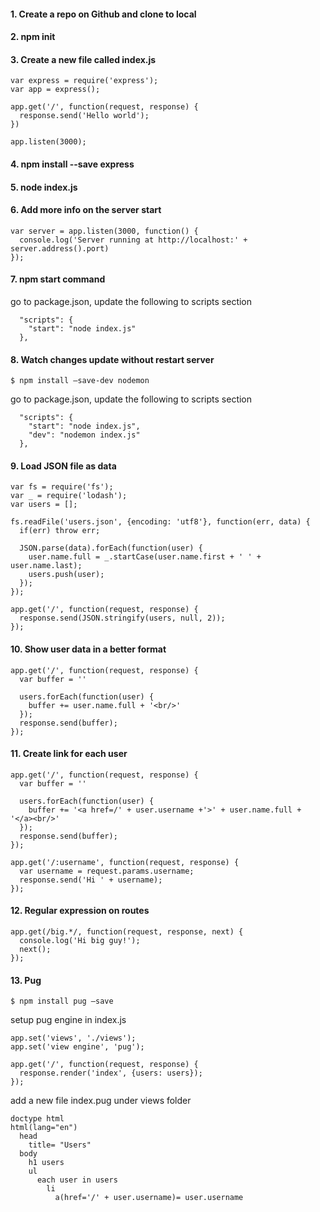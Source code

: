 #### 1. Create a repo on Github and clone to local
#### 2. npm init
#### 3. Create a new file called index.js

```
var express = require('express');
var app = express();

app.get('/', function(request, response) {
  response.send('Hello world');
})

app.listen(3000);
```

#### 4. npm install --save express
#### 5. node index.js
#### 6. Add more info on the server start
```
var server = app.listen(3000, function() {
  console.log('Server running at http://localhost:' + server.address().port)
});
```
#### 7. npm start command
go to package.json, update the following to scripts section
```
  "scripts": {
    "start": "node index.js"
  },
```
#### 8. Watch changes update without restart server
```
$ npm install —save-dev nodemon
```
go to package.json, update the following to scripts section
```
  "scripts": {
    "start": "node index.js",
    "dev": "nodemon index.js"
  },
```
#### 9. Load JSON file as data
```
var fs = require('fs');
var _ = require('lodash');
var users = [];

fs.readFile('users.json', {encoding: 'utf8'}, function(err, data) {
  if(err) throw err;

  JSON.parse(data).forEach(function(user) {
    user.name.full = _.startCase(user.name.first + ' ' + user.name.last);
    users.push(user);
  });
});

app.get('/', function(request, response) {
  response.send(JSON.stringify(users, null, 2));
});
```
#### 10. Show user data in a better format
```
app.get('/', function(request, response) {
  var buffer = ''

  users.forEach(function(user) {
    buffer += user.name.full + '<br/>'
  });
  response.send(buffer);
});
```
#### 11. Create link for each user
```
app.get('/', function(request, response) {
  var buffer = ''

  users.forEach(function(user) {
    buffer += '<a href=/' + user.username +'>' + user.name.full + '</a><br/>'
  });
  response.send(buffer);
});

app.get('/:username', function(request, response) {
  var username = request.params.username;
  response.send('Hi ' + username);
});
```
#### 12. Regular expression on routes
```
app.get(/big.*/, function(request, response, next) {
  console.log('Hi big guy!');
  next();
});
```
#### 13. Pug
```
$ npm install pug —save
```
setup pug engine in index.js
```
app.set('views', './views');
app.set('view engine', 'pug');

app.get('/', function(request, response) {
  response.render('index', {users: users});
});
```
add a new file index.pug under views folder
```
doctype html
html(lang="en")
  head
    title= "Users"
  body
    h1 users
    ul
      each user in users
        li
          a(href='/' + user.username)= user.username
```
